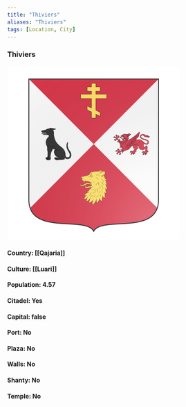 ```yaml
---
title: "Thiviers"
aliases: "Thiviers"
tags: [Location, City]
---
```

### Thiviers
![](attachment/3af714182342a491f207773d48df351c.svg)

#### Country: [[Qajaria]]

#### Culture: [[Luari]]

#### Population: 4.57

#### Citadel: Yes

#### Capital: false

#### Port: No

#### Plaza: No

#### Walls: No

#### Shanty: No

#### Temple: No

